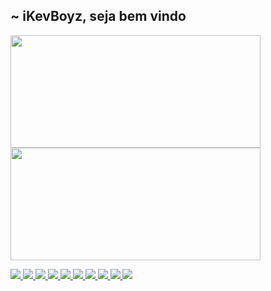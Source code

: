 ##  ~ iKevBoyz, seja bem vindo
 <div>
  <a href="https://github.com/kevboyz">
  <img height="180em" width="400px" src="https://github-readme-stats.vercel.app/api?username=kevboyz&show_icons=true&theme=dracula&include_all_commits=true&count_private=true"/>
  <img height="180em" width="400px" src="https://github-readme-stats.vercel.app/api/top-langs/?username=kevboyz&layout=compact&langs_count=7&theme=dracula"/>
</div>
 
![](https://komarev.com/ghpvc/?username=jonh&style=flat&color=004074)
![](https://img.shields.io/badge/Python-14354C?&logo=python&logoColor=white)
![](https://img.shields.io/badge/SQLite-07405E?&logo=sqlite&logoColor=white)
![](https://img.shields.io/badge/HTML5-E34F26?&logo=html5&logoColor=white)
![](https://img.shields.io/badge/CSS3-1572B6?&logo=css3&logoColor=white)
![](https://img.shields.io/badge/JavaScript-F7DF1E?&logo=javascript&logoColor=black)
![](https://img.shields.io/badge/Windows-0078D6?&logo=windows&logoColor=white)
![](https://img.shields.io/badge/Ubuntu-E95420?&logo=ubuntu&logoColor=white)
![](https://img.shields.io/badge/Android-3ACC89?&logo=android&logoColor=white)
![](https://img.shields.io/badge/Port-7562-brightgreen)

